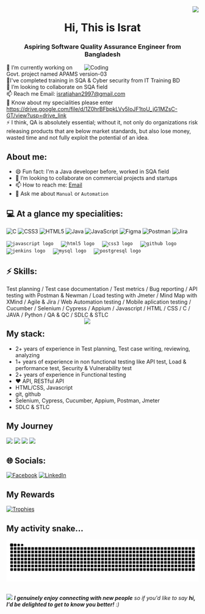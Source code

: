 



<img align="right" src="https://visitor-badge.laobi.icu/badge?page_id=IsratJahan90.IsratJahan90&left_color=royalblue&right_color=black"/>
<h1 align="center">Hi, This is Israt </h1>
<h3 align="center">Aspiring Software Quality Assurance Engineer from Bangladesh </h3>
 
<img align="right" alt="Coding" width="300" src="https://i.imgur.com/tN5CW8d.gif">
 
🔭 I’m currently working on Govt. project named APAMS version-03<br>
🌱I've completed training in SQA & Cyber security from IT Training BD<br>👯 I’m looking to collaborate on SQA field<br>📫 Reach me Email: isratjahan2997@gmail.com<br>📄 Know about my specialities please enter https://drive.google.com/file/d/1Z0hrBFbpkLVv5IoJF1toU_jG1MZsC-GT/view?usp=drive_link<br>⚡ I think, QA is absolutely essential; without it, not only do organizations risk releasing products that are below market standards, but also lose money, wasted time and not fully exploit the potential of an idea.

 

## About me:
- 😄 Fun fact: I'm a Java developer before, worked in SQA field
- 🔭 I’m looking to collaborate on commercial projects and startups
- 📫 How to reach me: [Email](isratjahan2997@gmail.com)
- 💬 Ask me about `Manual` or `Automation`


## 💻 At a glance my specialities:
![C](https://img.shields.io/badge/c-%2300599C.svg?style=for-the-badge&logo=c&logoColor=white) ![CSS3](https://img.shields.io/badge/css3-%231572B6.svg?style=for-the-badge&logo=css3&logoColor=white) ![HTML5](https://img.shields.io/badge/html5-%23E34F26.svg?style=for-the-badge&logo=html5&logoColor=white) ![Java](https://img.shields.io/badge/java-%23ED8B00.svg?style=for-the-badge&logo=java&logoColor=white) ![JavaScript](https://img.shields.io/badge/javascript-%23323330.svg?style=for-the-badge&logo=javascript&logoColor=%23F7DF1E) 	![Figma](https://img.shields.io/badge/figma-%23F24E1E.svg?style=for-the-badge&logo=figma&logoColor=white) ![Postman](https://img.shields.io/badge/Postman-FF6C37?style=for-the-badge&logo=postman&logoColor=white) ![Jira](https://img.shields.io/badge/jira-%230A0FFF.svg?style=for-the-badge&logo=jira&logoColor=white)
<div align="left">
 <code><img src="https://cdn.jsdelivr.net/gh/devicons/devicon/icons/javascript/javascript-original.svg" height="30" alt="javascript logo"  /></code>
  <img width="12" />
  <code><img src="https://cdn.jsdelivr.net/gh/devicons/devicon/icons/html5/html5-original.svg" height="30" alt="html5 logo"  /></code>
  <img width="12" />
  <code><img src="https://cdn.jsdelivr.net/gh/devicons/devicon/icons/css3/css3-original.svg" height="30" alt="css3 logo"  /></code>
  <img width="12" />
  <code><img src="https://skillicons.dev/icons?i=github" height="30" alt="github logo"  /></code>
  <img width="12" />
  <code><img src="https://skillicons.dev/icons?i=jenkins" height="30" alt="jenkins logo"  /></code>
  <img width="12" />
  <code><img src="https://skillicons.dev/icons?i=mysql" height="30" alt="mysql logo"  /></code>
  <img width="12" />
  <code><img src="https://cdn.jsdelivr.net/gh/devicons/devicon/icons/postgresql/postgresql-original.svg" height="30" alt="postgresql logo"  /></code>
  
</div>

## ⚡ Skills:
Test planning / Test case documentation / Test metrics / Bug reporting / API testing with Postman & Newman / Load testing with Jmeter / Mind Map with XMind / Agile & Jira /  Web Automation testing / Mobile aplication testing / Cucumber / Selenium / Cypress / Appium / Javascript /  HTML / CSS / C / JAVA / Python / QA & QC / SDLC & STLC
<img align="right" src="https://octodex.github.com/images/welcometocat.png" width="300">
## My stack:
- 2+ years of experience in Test planning, Test case writing, reviewing, analyzing 
- 1+ years of experience in non functional testing like API test, Load & performance test, Security & Vulnerability test
- 2+ years of experience in Functional testing
- ❤️ API, RESTful API
- HTML/CSS, Javascript
- git, github
- Selenium, Cypress, Cucumber, Appium, Postman, Jmeter
- SDLC & STLC



## My Journey
<div>
  <img width="440px" src="https://github-readme-stats.vercel.app/api?username=IsratJahan90&show_icons=true&theme=onegray">
  <img width="385px" src="https://github-readme-stats.anuraghazra1.vercel.app/api/top-langs/?username=IsratJahan90&layout=compact&theme=onedark" />
  <img width="440px" src="https://github-readme-activity-graph.vercel.app/graph?username=IsratJahan90&theme=github">
  <img width="385px" src="https://github-readme-streak-stats.herokuapp.com/?user=IsratJahan90&theme=onedark" />
</div>

## 🌐 Socials:
[![Facebook](https://img.shields.io/badge/Facebook-%231877F2.svg?logo=Facebook&logoColor=white)](https://facebook.com/ishratjahan.1790) 
[![LinkedIn](https://img.shields.io/badge/LinkedIn-%230077B5.svg?logo=linkedin&logoColor=white)](https://linkedin.com/in/israt-jahan1790) 

## My Rewards
[![Trophies](https://github-profile-trophy.vercel.app/?username=IsratJahan90&theme=onedark)](https://github.com/ryo-ma/github-profile-trophy)


## My activity snake...
![Snake animation](https://raw.githubusercontent.com/taozhi8833998/taozhi8833998/output/github-contribution-grid-snake-dark.svg)


##
<img src="https://media.giphy.com/media/LnQjpWaON8nhr21vNW/giphy.gif" width="60"> <em><b>I genuinely enjoy connecting with new people</b> so if you'd like to say <b>hi, I'd be delighted to get to know you better!</b> :)</em>

